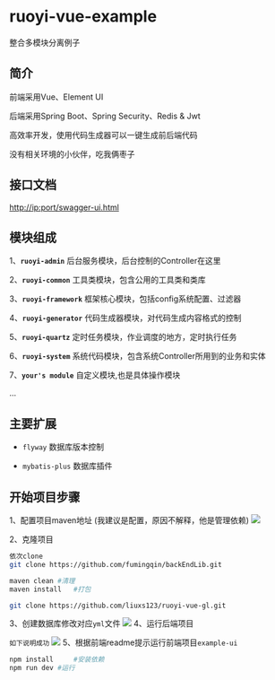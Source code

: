 # ruoyi-vue-example
整合多模块分离例子


## 简介

前端采用Vue、Element UI

后端采用Spring Boot、Spring Security、Redis & Jwt

高效率开发，使用代码生成器可以一键生成前后端代码

没有相关环境的小伙伴，吃我俩枣子
## 接口文档

[http://ip:port/swagger-ui.html](http://ip:port/swagger-ui.html)

## 模块组成

1、**`ruoyi-admin`** 后台服务模块，后台控制的Controller在这里

2、**`ruoyi-common`** 工具类模块，包含公用的工具类和类库

3、**`ruoyi-framework`** 框架核心模块，包括config系统配置、过滤器

4、**`ruoyi-generator`** 代码生成器模块，对代码生成内容格式的控制

5、**`ruoyi-quartz`** 定时任务模块，作业调度的地方，定时执行任务

6、**`ruoyi-system`** 系统代码模块，包含系统Controller所用到的业务和实体

7、**`your's module`**  自定义模块,也是具体操作模块

...

## 主要扩展

* `flyway` 数据库版本控制

* `mybatis-plus` 数据库插件

## 开始项目步骤

1、配置项目maven地址 (我建议是配置，原因不解释，他是管理依赖)
<img src="http://m.qpic.cn/psc?/V12PDn0m3Qk5yx/ruAMsa53pVQWN7FLK88i5hh2614R5R5xUltXu3Oy8*zM*qj64mOsT.X1h3aMUEwoDJp5CUue8YTWiojqcsmwH7nfgnfx*uVEuqMyhd8pyXs!/mnull&bo=7QKlAO0CpQADCSw!&rf=photolist&t=5">

2、克隆项目

```bash
依次clone
git clone https://github.com/fumingqin/backEndLib.git

maven clean	#清理
maven install	#打包

git clone https://github.com/liuxs123/ruoyi-vue-gl.git
```
3、创建数据库修改对应`yml`文件
<img src="http://m.qpic.cn/psc?/V12PDn0m3Qk5yx/ruAMsa53pVQWN7FLK88i5myG8lToRA0rLBdKfoRQjR2HkJMDdzJEytxadn7vbVX*TZDEO2kgp3d95f.9ruQjFvOcTCjPG32PysakLLxvE1o!/mnull&bo=bAMnAQAAAAADB2s!&rf=photolist&t=5">
4、运行后端项目

`如下说明成功`
<img src="http://m.qpic.cn/psc?/V12PDn0m3Qk5yx/ruAMsa53pVQWN7FLK88i5j7ddtIh1beOBRzDnJgGfNJHSZ3FbE8KU8KPQcxT*9QYx3bDMaTTa1ZKi.PU1x2UGP8P4.KbgPFkgggokMmFgbc!/mnull&bo=hgZgAQAAAAADB8M!&rf=photolist&t=5">
5、根据前端readme提示运行前端项目`example-ui`

```bash
npm install     #安装依赖
npm run dev	#运行
```

